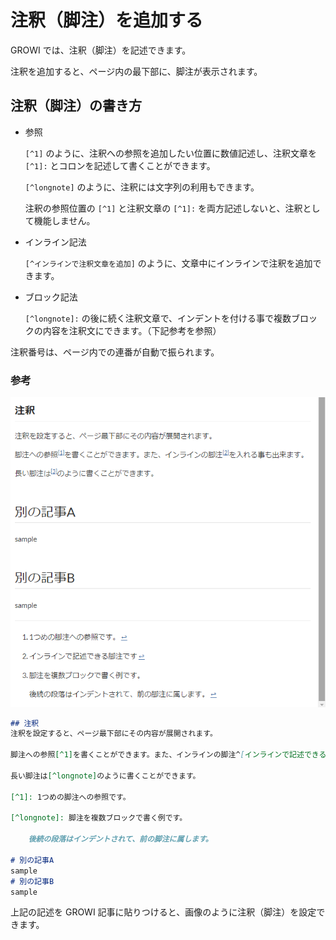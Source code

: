 # 注釈（脚注）を追加する

GROWI では、注釈（脚注）を記述できます。

注釈を追加すると、ページ内の最下部に、脚注が表示されます。

## 注釈（脚注）の書き方

- 参照

   `[^1]` のように、注釈への参照を追加したい位置に数値記述し、注釈文章を `[^1]:` とコロンを記述して書くことができます。

   `[^longnote]` のように、注釈には文字列の利用もできます。

   注釈の参照位置の `[^1]` と注釈文章の `[^1]:` を両方記述しないと、注釈として機能しません。

- インライン記法

   `[^インラインで注釈文章を追加]` のように、文章中にインラインで注釈を追加できます。

- ブロック記法

   `[^longnote]:` の後に続く注釈文章で、インデントを付ける事で複数ブロックの内容を注釈文にできます。（下記参考を参照）

注釈番号は、ページ内での連番が自動で振られます。

### 参考

![footnote](./images/footnote.png)


```markdown
## 注釈
注釈を設定すると、ページ最下部にその内容が展開されます。

脚注への参照[^1]を書くことができます。また、インラインの脚注^[インラインで記述できる脚注です]を入れる事もできます。

長い脚注は[^longnote]のように書くことができます。

[^1]: 1つめの脚注への参照です。

[^longnote]: 脚注を複数ブロックで書く例です。

    後続の段落はインデントされて、前の脚注に属します。

# 別の記事A
sample
# 別の記事B
sample
```

上記の記述を GROWI 記事に貼りつけると、画像のように注釈（脚注）を設定できます。
